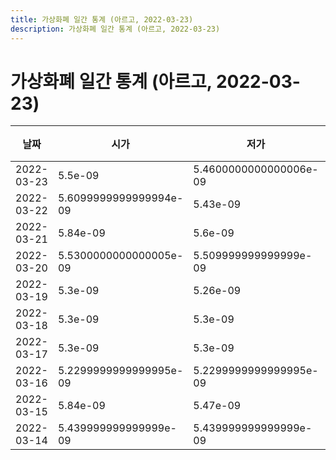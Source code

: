 ```yaml
---
title: 가상화폐 일간 통계 (아르고, 2022-03-23)
description: 가상화폐 일간 통계 (아르고, 2022-03-23)
---
```


가상화폐 일간 통계 (아르고, 2022-03-23)
===

|날짜|시가|저가|고가|종가|비고|
|--|--|--|--|--|--|
|2022-03-23|5.5e-09|5.4600000000000006e-09|5.5e-09|5.4600000000000006e-09|    |
|2022-03-22|5.6099999999999994e-09|5.43e-09|5.72e-09|5.5e-09|    |
|2022-03-21|5.84e-09|5.6e-09|5.84e-09|5.6099999999999994e-09|    |
|2022-03-20|5.5300000000000005e-09|5.509999999999999e-09|5.68e-09|5.64e-09|    |
|2022-03-19|5.3e-09|5.26e-09|5.3e-09|5.28e-09|    |
|2022-03-18|5.3e-09|5.3e-09|5.47e-09|5.32e-09|    |
|2022-03-17|5.3e-09|5.3e-09|5.3e-09|5.3e-09|    |
|2022-03-16|5.2299999999999995e-09|5.2299999999999995e-09|5.3e-09|5.3e-09|    |
|2022-03-15|5.84e-09|5.47e-09|5.84e-09|5.47e-09|    |
|2022-03-14|5.439999999999999e-09|5.439999999999999e-09|5.85e-09|5.6e-09|    |

